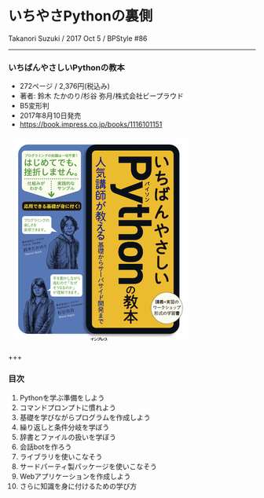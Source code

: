 # いちやさPythonの裏側

Takanori Suzuki / 2017 Oct 5 / BPStyle #86

---

### いちばんやさしいPythonの教本

* 272ページ / 2,376円(税込み)
* 著者: 鈴木 たかのり/杉谷 弥月/株式会社ビープラウド
* B5変形判
* 2017年8月10日発売
* https://book.impress.co.jp/books/1116101151

![いちばんやさしいPythonの教本](assets/images/ichiyasa.jpg)

+++

### 目次

1. Pythonを学ぶ準備をしよう
2. コマンドプロンプトに慣れよう
3. 基礎を学びながらプログラムを作成しよう
4. 繰り返しと条件分岐を学ぼう
5. 辞書とファイルの扱いを学ぼう
6. 会話botを作ろう
7. ライブラリを使いこなそう
8. サードパーティ製パッケージを使いこなそう
9. Webアプリケーションを作成しよう
10. さらに知識を身に付けるための学び方
